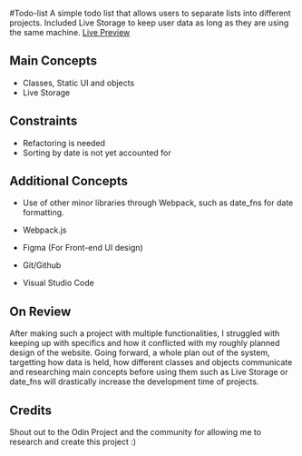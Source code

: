 #Todo-list
A simple todo list that allows users to separate lists into different projects. Included Live Storage to keep user data as long as they are using the same machine.
[Live Preview](https://j24chen.github.io/todo-list/)

## Main Concepts
- Classes, Static UI and objects
- Live Storage


## Constraints
- Refactoring is needed
- Sorting by date is not yet accounted for
  
## Additional Concepts
- Use of other minor libraries through Webpack, such as date_fns for date formatting.

- Webpack.js
- Figma (For Front-end UI design)
- Git/Github
- Visual Studio Code

## On Review
After making such a project with multiple functionalities, I struggled with keeping up with specifics and how it conflicted with my roughly planned design of the website.
Going forward, a whole plan out of the system, targetting how data is held, how different classes and objects communicate and researching main concepts before using them such 
as Live Storage or date_fns will drastically increase the development time of projects.

## Credits
Shout out to the Odin Project and the community for allowing me to research and create this project :)

